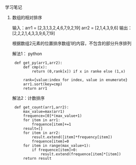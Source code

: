 学习笔记

1. 数组的相对排序 
   
    输入：arr1 = [2,3,1,3,2,4,6,7,9,2,19]  arr2 = [2,1,4,3,9,6]
    输出：[2,2,2,1,4,3,3,9,6,7,19]
   
    根据数组2元素的位置排序数组1的内容，不包含的部分升序排列

    解法1： python 
    
        def get_py(arr1,arr2):
            def cmp(x):
                return (0,rank[x]) if x in ranke else (1,x)

            rank={value:index for index, value in enumerate}
            arr1.sort(key=cmp)
            return arr1
   
    解法2：计数排序
   
        def get_count(arr1,arr2):
            max_value=max(arr1)
            frequence=[0]*(max_value+1)
            for item in arr1:
                frequence[item]+=1
            result=[]
            for item in arr2:
                result.extend([item]*frequency[item])
                frequence[item]=0
            for item in range(max_value+1):
                if frequence[item]>0:
                    result.extend(frequence[item]*[item])
            return result